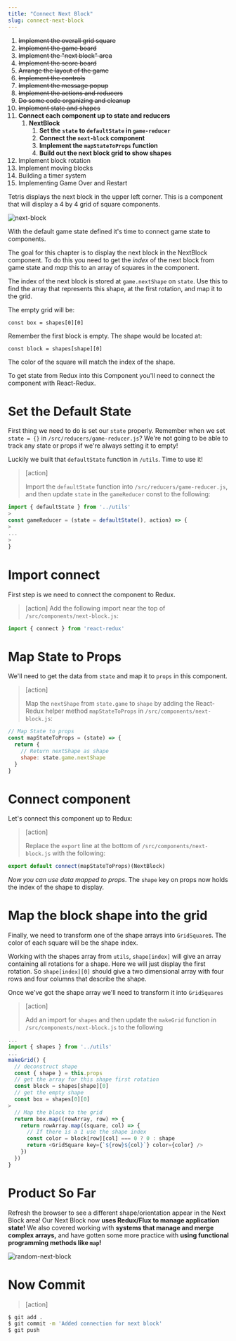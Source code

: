 ```yaml
---
title: "Connect Next Block"
slug: connect-next-block
---
```


1. ~~Implement the overall grid square~~
1. ~~Implement the game board~~
1. ~~Implement the "next block" area~~
1. ~~Implement the score board~~
1. ~~Arrange the layout of the game~~
1. ~~Implement the controls~~
1. ~~Implement the message popup~~
1. ~~Implement the actions and reducers~~
1. ~~Do some code organizing and cleanup~~
1. ~~Implement state and shapes~~
1. **Connect each component up to state and reducers**
    1. **NextBlock**
        1. **Set the `state` to `defaultState` in `game-reducer`**
        1. **Connect the `next-block` component**
        1. **Implement the `mapStateToProps` function**
        1. **Build out the next block grid to show shapes**
1. Implement block rotation
1. Implement moving blocks
1. Building a timer system
1. Implementing Game Over and Restart

Tetris displays the next block in the upper left corner.
This is a component that will display a 4 by 4 grid
of square components.

![next-block](assets/next-block.png)

With the default game state defined it's time to connect
game state to components.

The goal for this chapter is to display the next block in the NextBlock component. To do this you need to get the _index_ of the next block
from game state and _map_ this to an array of squares in
the component.

The index of the next block is stored at `game.nextShape`
on `state`. Use this to find the array that represents this
shape, at the first rotation, and map it to the grid.

The empty grid will be:

`const box = shapes[0][0]`

Remember the first block is empty. The shape would be
located at:

`const block = shapes[shape][0]`

The color of the square will match the index of the shape.

To get state from Redux into this Component you'll
need to connect the component with React-Redux.

# Set the Default State

First thing we need to do is set our `state` properly. Remember when we set `state = {}` in `/src/reducers/game-reducer.js`? We're not going to be able to track any state or props if we're always setting it to empty!

Luckily we built that `defaultState` function in `/utils`. Time to use it!

> [action]
>
> Import the `defaultState` function into `/src/reducers/game-reducer.js`, and then update `state` in the `gameReducer` const to the following:
>
```js
import { defaultState } from '../utils'
>
const gameReducer = (state = defaultState(), action) => {
>
...
>
}
```

# Import connect

First step is we need to connect the component to Redux.

> [action]
> Add the following import near the top of `/src/components/next-block.js`:
>
```js
import { connect } from 'react-redux'
```

# Map State to Props

We'll need to get the data from `state` and map it to `props` in this component.

> [action]
>
> Map the `nextShape` from `state.game` to `shape` by adding the React-Redux helper method `mapStateToProps` in `/src/components/next-block.js`:

```JavaScript
// Map State to props
const mapStateToProps = (state) => {
  return {
    // Return nextShape as shape
    shape: state.game.nextShape
  }
}
```

# Connect component

Let's connect this component up to Redux:

> [action]
>
> Replace the `export` line at the bottom of `/src/components/next-block.js` with the following:
>
```js
export default connect(mapStateToProps)(NextBlock)
```

_Now you can use data mapped to props_. The `shape` key on props now holds the index of the shape to display.

# Map the block shape into the grid

Finally, we need to transform one of the shape arrays into `GridSquare`s. The color of each square will be the shape index.

Working with the shapes array from `utils`, `shape[index]` will give an array containing all rotations for a shape. Here we will just display the first rotation. So `shape[index][0]` should give a two dimensional array with four rows and four columns that describe the shape.

Once we've got the shape array we'll need to transform it into `GridSquares`

> [action]
>
> Add an import for `shapes` and then update the `makeGrid` function in `/src/components/next-block.js` to the following
>
```JavaScript
...
import { shapes } from '../utils'
...
makeGrid() {
  // deconstruct shape
  const { shape } = this.props
  // get the array for this shape first rotation
  const block = shapes[shape][0]
  // get the empty shape
  const box = shapes[0][0]        
>
  // Map the block to the grid
  return box.map((rowArray, row) => {
    return rowArray.map((square, col) => {
      // If there is a 1 use the shape index
      const color = block[row][col] === 0 ? 0 : shape
      return <GridSquare key={`${row}${col}`} color={color} />
    })
  })
}
```

# Product So Far

Refresh the browser to see a different shape/orientation appear in the Next Block area! Our Next Block now **uses Redux/Flux to manage application state!** We also covered working with **systems that manage and merge complex arrays,** and have gotten some more practice with **using functional programming methods like `map`!**

![random-next-block](assets/random-next-block.png)

# Now Commit

>[action]
>
```bash
$ git add .
$ git commit -m 'Added connection for next block'
$ git push
```
